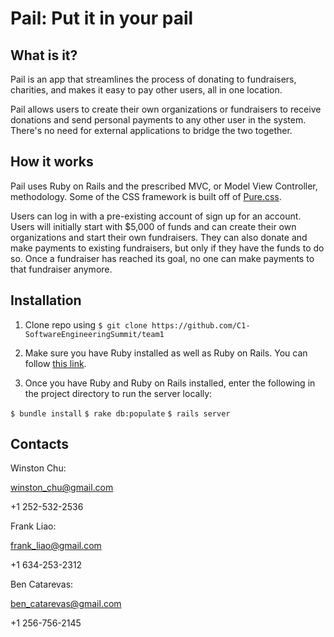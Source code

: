 # Pail: Put it in your pail

## What is it?

Pail is an app that streamlines the process of donating to fundraisers, charities, and makes it easy to pay other users, all in one location.

Pail allows users to create their own organizations or fundraisers to receive donations and send personal payments to any other user in the system. There's no need for external applications to bridge the two together.

## How it works

Pail uses Ruby on Rails and the prescribed MVC, or Model View Controller, methodology. Some of the CSS framework is built off of <a href="https://purecss.io/">Pure.css</a>.

Users can log in with a pre-existing account of sign up for an account. Users will initially start with $5,000 of funds and can create their own organizations and start their own fundraisers. They can also donate and make payments to existing fundraisers, but only if they have the funds to do so. Once a fundraiser has reached its goal, no one can make payments to that fundraiser anymore.

## Installation

1. Clone repo using `$ git clone https://github.com/C1-SoftwareEngineeringSummit/team1`

2. Make sure you have Ruby installed as well as Ruby on Rails. You can follow <a href="https://www.tutorialspoint.com/ruby-on-rails/rails-installation.htm">this link</a>.

3. Once you have Ruby and Ruby on Rails installed, enter the following in the project directory to run the server locally:

`$ bundle install`
`$ rake db:populate`
`$ rails server`

## Contacts

Winston Chu:

winston_chu@gmail.com

+1 252-532-2536

Frank Liao:

frank_liao@gmail.com

+1 634-253-2312

Ben Catarevas:

ben_catarevas@gmail.com

+1 256-756-2145
